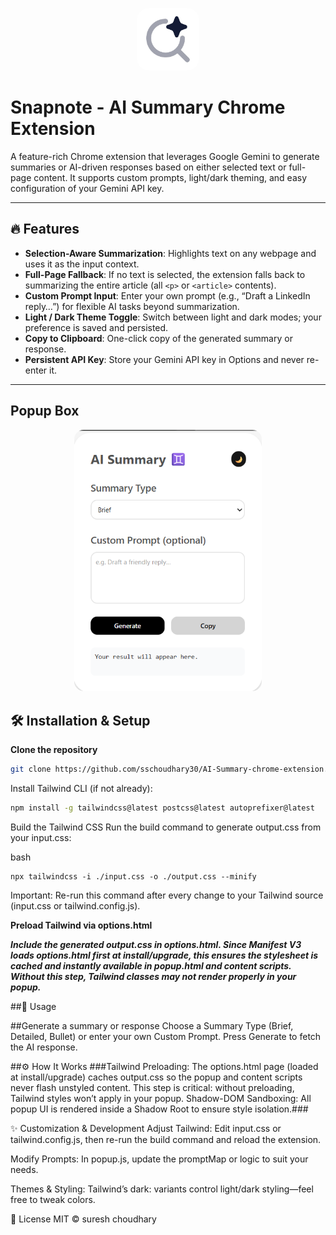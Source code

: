 <p align="center">
  <img src="icon.png" alt="Block-Snooze Logo" width="100" style="border-radius: 20px;">
</p>

# **Snapnote** - AI Summary Chrome Extension

A feature-rich Chrome extension that leverages Google Gemini to generate summaries or AI-driven responses based on either selected text or full-page content. It supports custom prompts, light/dark theming, and easy configuration of your Gemini API key.

---

## 🔥 Features

- **Selection-Aware Summarization**: Highlights text on any webpage and uses it as the input context.
- **Full-Page Fallback**: If no text is selected, the extension falls back to summarizing the entire article (all `<p>` or `<article>` contents).
- **Custom Prompt Input**: Enter your own prompt (e.g., “Draft a LinkedIn reply…”) for flexible AI tasks beyond summarization.
- **Light / Dark Theme Toggle**: Switch between light and dark modes; your preference is saved and persisted.
- **Copy to Clipboard**: One-click copy of the generated summary or response.
- **Persistent API Key**: Store your Gemini API key in Options and never re-enter it.

---

## Popup Box

<p align="center">
  <img src="popup.png" alt="Block-Snooze Logo" width="300" style="border-radius: 15px;">
</p>

## 🛠 Installation & Setup

**Clone the repository**

```bash
git clone https://github.com/sschoudhary30/AI-Summary-chrome-extension.git
```

Install Tailwind CLI (if not already):

```bash
npm install -g tailwindcss@latest postcss@latest autoprefixer@latest
```

Build the Tailwind CSS
Run the build command to generate output.css from your input.css:

bash

```
npx tailwindcss -i ./input.css -o ./output.css --minify
```

Important: Re-run this command after every change to your Tailwind source (input.css or tailwind.config.js).

**Preload Tailwind via options.html**

**_Include the generated output.css in options.html. Since Manifest V3 loads options.html first at install/upgrade, this ensures the stylesheet is cached and instantly available in popup.html and content scripts. Without this step, Tailwind classes may not render properly in your popup._**

##🚀 Usage

##Generate a summary or response
Choose a Summary Type (Brief, Detailed, Bullet) or enter your own Custom Prompt.
Press Generate to fetch the AI response.

##⚙️ How It Works
###Tailwind Preloading: The options.html page (loaded at install/upgrade) caches output.css so the popup and content scripts never flash unstyled content. This step is critical: without preloading, Tailwind styles won’t apply in your popup.
Shadow-DOM Sandboxing: All popup UI is rendered inside a Shadow Root to ensure style isolation.###

✨ Customization & Development
Adjust Tailwind: Edit input.css or tailwind.config.js, then re-run the build command and reload the extension.

Modify Prompts: In popup.js, update the promptMap or logic to suit your needs.

Themes & Styling: Tailwind’s dark: variants control light/dark styling—feel free to tweak colors.

📄 License
MIT © suresh choudhary
